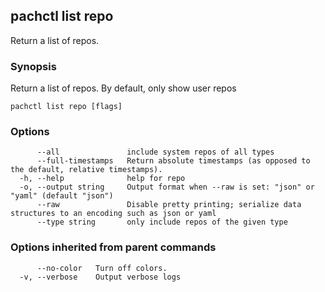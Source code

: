 ## pachctl list repo

Return a list of repos.

### Synopsis

Return a list of repos. By default, only show user repos

```
pachctl list repo [flags]
```

### Options

```
      --all               include system repos of all types
      --full-timestamps   Return absolute timestamps (as opposed to the default, relative timestamps).
  -h, --help              help for repo
  -o, --output string     Output format when --raw is set: "json" or "yaml" (default "json")
      --raw               Disable pretty printing; serialize data structures to an encoding such as json or yaml
      --type string       only include repos of the given type
```

### Options inherited from parent commands

```
      --no-color   Turn off colors.
  -v, --verbose    Output verbose logs
```

